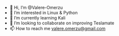 - 👋 Hi, I’m @Valere-Omerzu
- 👀 I’m interested in Linux & Python
- 🌱 I’m currently learning Kali
- 💞️ I’m looking to collaborate on improving Teslamate
- 📫 How to reach me valere.omerzu@gmail.com 

<!---
Valere-Omerzu/Valere-Omerzu is a ✨ special ✨ repository because its `README.md` (this file) appears on your GitHub profile.
You can click the Preview link to take a look at your changes.
--->
